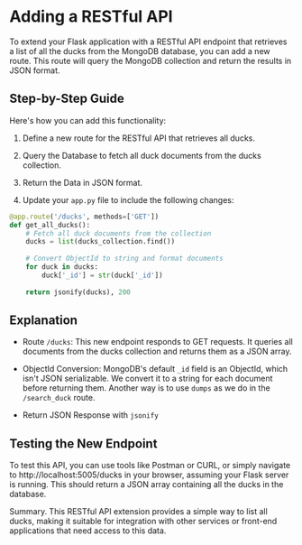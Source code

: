
# Adding a RESTful API

To extend your Flask application with a RESTful API endpoint that retrieves a list of all the ducks from the MongoDB database, you can add a new route. This route will query the MongoDB collection and return the results in JSON format.

## Step-by-Step Guide
Here's how you can add this functionality:

1. Define a new route for the RESTful API that retrieves all ducks.

2. Query the Database to fetch all duck documents from the ducks collection.

3. Return the Data in JSON format.

4. Update your `app.py` file to include the following changes:

```python
@app.route('/ducks', methods=['GET'])
def get_all_ducks():
    # Fetch all duck documents from the collection
    ducks = list(ducks_collection.find())
    
    # Convert ObjectId to string and format documents
    for duck in ducks:
        duck['_id'] = str(duck['_id'])
        
    return jsonify(ducks), 200
```

## Explanation

* Route `/ducks`: This new endpoint responds to GET requests. It queries all documents from the ducks collection and returns them as a JSON array.

* ObjectId Conversion: MongoDB's default `_id` field is an ObjectId, which isn't JSON serializable. We convert it to a string for each document before returning them. Another way is to use `dumps` as we do in the `/search_duck` route.

* Return JSON Response with `jsonify`

## Testing the New Endpoint
To test this API, you can use tools like Postman or CURL, or simply navigate to http://localhost:5005/ducks in your browser, assuming your Flask server is running. This should return a JSON array containing all the ducks in the database.

Summary. This RESTful API extension provides a simple way to list all ducks, making it suitable for integration with other services or front-end applications that need access to this data.